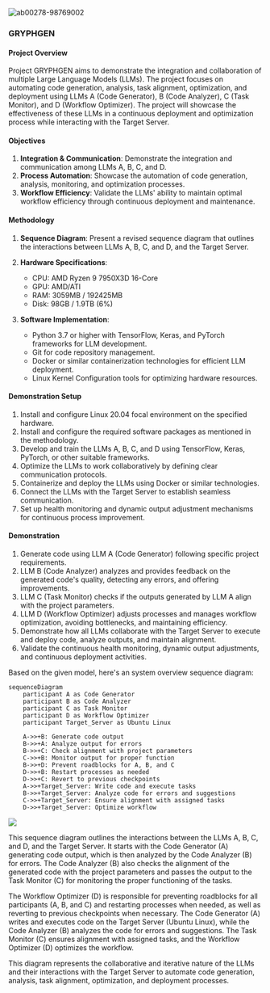 

![ab00278-98769002](https://github.com/danindiana/GRYPHGEN/assets/3030588/e35716d5-332d-4a7f-9dc5-7a5b46d3ef3c)
### GRYPHGEN

#### Project Overview
Project GRYPHGEN aims to demonstrate the integration and collaboration of multiple Large Language Models (LLMs). The project focuses on automating code generation, analysis, task alignment, optimization, and deployment using LLMs A (Code Generator), B (Code Analyzer), C (Task Monitor), and D (Workflow Optimizer). The project will showcase the effectiveness of these LLMs in a continuous deployment and optimization process while interacting with the Target Server.

#### Objectives
1. **Integration & Communication**: Demonstrate the integration and communication among LLMs A, B, C, and D.
2. **Process Automation**: Showcase the automation of code generation, analysis, monitoring, and optimization processes.
3. **Workflow Efficiency**: Validate the LLMs' ability to maintain optimal workflow efficiency through continuous deployment and maintenance.

#### Methodology
1. **Sequence Diagram**: Present a revised sequence diagram that outlines the interactions between LLMs A, B, C, and D, and the Target Server.

2. **Hardware Specifications**:
   - CPU: AMD Ryzen 9 7950X3D 16-Core
   - GPU: AMD/ATI
   - RAM: 3059MB / 192425MB
   - Disk: 98GB / 1.9TB (6%)

3. **Software Implementation**:
   - Python 3.7 or higher with TensorFlow, Keras, and PyTorch frameworks for LLM development.
   - Git for code repository management.
   - Docker or similar containerization technologies for efficient LLM deployment.
   - Linux Kernel Configuration tools for optimizing hardware resources.

#### Demonstration Setup
1. Install and configure Linux 20.04 focal environment on the specified hardware.
2. Install and configure the required software packages as mentioned in the methodology.
3. Develop and train the LLMs A, B, C, and D using TensorFlow, Keras, PyTorch, or other suitable frameworks.
4. Optimize the LLMs to work collaboratively by defining clear communication protocols.
5. Containerize and deploy the LLMs using Docker or similar technologies.
6. Connect the LLMs with the Target Server to establish seamless communication.
7. Set up health monitoring and dynamic output adjustment mechanisms for continuous process improvement.

#### Demonstration
1. Generate code using LLM A (Code Generator) following specific project requirements.
2. LLM B (Code Analyzer) analyzes and provides feedback on the generated code's quality, detecting any errors, and offering improvements.
3. LLM C (Task Monitor) checks if the outputs generated by LLM A align with the project parameters.
4. LLM D (Workflow Optimizer) adjusts processes and manages workflow optimization, avoiding bottlenecks, and maintaining efficiency.
5. Demonstrate how all LLMs collaborate with the Target Server to execute and deploy code, analyze outputs, and maintain alignment.
6. Validate the continuous health monitoring, dynamic output adjustments, and continuous deployment activities.

Based on the given model, here's an system overview sequence diagram:

```
sequenceDiagram
    participant A as Code Generator
    participant B as Code Analyzer
    participant C as Task Monitor
    participant D as Workflow Optimizer
    participant Target_Server as Ubuntu Linux

    A->>+B: Generate code output
    B->>+A: Analyze output for errors
    B->>+C: Check alignment with project parameters
    C->>+B: Monitor output for proper function
    B->>+D: Prevent roadblocks for A, B, and C
    D->>+B: Restart processes as needed
    D->>+C: Revert to previous checkpoints
    A->>+Target_Server: Write code and execute tasks
    B->>+Target_Server: Analyze code for errors and suggestions
    C->>+Target_Server: Ensure alignment with assigned tasks
    D->>+Target_Server: Optimize workflow
```


[![](https://mermaid.ink/img/pako:eNptk9uO2jAQhl9l5NumiIWEgy9WglD1pqtW3a1WqiJVXmcAF2KnPnDYFe_eMSRtSslVPPn-OfwZvzFpSmScOfwVUEtcKLGyoio00FML65VUtdAeZiAc5ATDR9RohTf2f2j-B5ppsT2-4g0mj8yTcBt4MFrdTLOIyLOxm-XW7OFz7VWlbuZ6EnaF_scj2h3aKPr2ErQP8EnpcCj0RTB7f3__bs7bvhHiyGCCr4O_EPNIzHjbdPMNlsYCWmus62A5h3yNcgNiq1a6Qupir_waamt-ovSxPVGhx1aUN9WbYbu5SVJT28ugpVdGd4osOHyxuIvJrRHly9bIjTtrZgnMExC6hPzCL5r8X9F5ciYmlegcumiHRiyx7IB5BMkrD94QijtlggMZB6qN0t51LPvHXA7PVrXexfJ4QBko4OlPdv25UrWWnnV_DT2ncGG1oq5p9K5XVwk-aBcsXrstnKMzlt3yixvqdndg32wTS1iFthKqpKV_i8KC-TVWWDBOr6Wwm4IV-kScCN48HrVk3NuACQt1SdvTXBDGl2LrKEp7-N2YqoXoyPgbOzA-SXvZJB1P01E2GGfpMEvYkfFx1huOKXo3ytLx3XA0OCXs9azv9yb96XQyTbMBhfujPgmwjDvzcLmi55t6-g0cUzlZ?type=png)](https://mermaid.live/edit#pako:eNptk9uO2jAQhl9l5NumiIWEgy9WglD1pqtW3a1WqiJVXmcAF2KnPnDYFe_eMSRtSslVPPn-OfwZvzFpSmScOfwVUEtcKLGyoio00FML65VUtdAeZiAc5ATDR9RohTf2f2j-B5ppsT2-4g0mj8yTcBt4MFrdTLOIyLOxm-XW7OFz7VWlbuZ6EnaF_scj2h3aKPr2ErQP8EnpcCj0RTB7f3__bs7bvhHiyGCCr4O_EPNIzHjbdPMNlsYCWmus62A5h3yNcgNiq1a6Qupir_waamt-ovSxPVGhx1aUN9WbYbu5SVJT28ugpVdGd4osOHyxuIvJrRHly9bIjTtrZgnMExC6hPzCL5r8X9F5ciYmlegcumiHRiyx7IB5BMkrD94QijtlggMZB6qN0t51LPvHXA7PVrXexfJ4QBko4OlPdv25UrWWnnV_DT2ncGG1oq5p9K5XVwk-aBcsXrstnKMzlt3yixvqdndg32wTS1iFthKqpKV_i8KC-TVWWDBOr6Wwm4IV-kScCN48HrVk3NuACQt1SdvTXBDGl2LrKEp7-N2YqoXoyPgbOzA-SXvZJB1P01E2GGfpMEvYkfFx1huOKXo3ytLx3XA0OCXs9azv9yb96XQyTbMBhfujPgmwjDvzcLmi55t6-g0cUzlZ)


This sequence diagram outlines the interactions between the LLMs A, B, C, and D, and the Target Server. It starts with the Code Generator (A) generating code output, which is then analyzed by the Code Analyzer (B) for errors. The Code Analyzer (B) also checks the alignment of the generated code with the project parameters and passes the output to the Task Monitor (C) for monitoring the proper functioning of the tasks.

The Workflow Optimizer (D) is responsible for preventing roadblocks for all participants (A, B, and C) and restarting processes when needed, as well as reverting to previous checkpoints when necessary. The Code Generator (A) writes and executes code on the Target Server (Ubuntu Linux), while the Code Analyzer (B) analyzes the code for errors and suggestions. The Task Monitor (C) ensures alignment with assigned tasks, and the Workflow Optimizer (D) optimizes the workflow.

This diagram represents the collaborative and iterative nature of the LLMs and their interactions with the Target Server to automate code generation, analysis, task alignment, optimization, and deployment processes.
